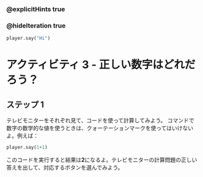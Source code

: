 ### @explicitHints true
### @hideIteration true 

```python
player.say("Hi")
```

# アクティビティ 3 - 正しい数字はどれだろう？

## ステップ 1
テレビモニターをそれぞれ見て、コードを使って計算してみよう。
コマンドで数字の数学的な値を使うときは、クォーテーションマークを使ってはいけないよ。例えば：
```python
player.say(1+1) 
```

このコードを実行すると結果は**2**になるよ。テレビモニターの計算問題の正しい答えを出して、対応するボタンを選んでみよう。
